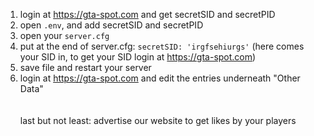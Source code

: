 1. login at https://gta-spot.com and get secretSID and secretPID
2. open `.env`, and add secretSID and secretPID
3. open your `server.cfg`
4. put at the end of server.cfg: `secretSID: 'irgfsehiurgs'` (here comes your SID in, to get your SID login at https://gta-spot.com)
5. save file and restart your server
6. login at https://gta-spot.com and edit the entries underneath "Other Data"<br><br><br>
last but not least: advertise our website to get likes by your players
